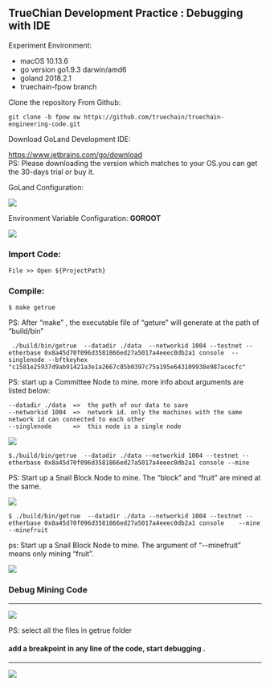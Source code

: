 ## TrueChian Development Practice : Debugging with IDE

Experiment Environment:  
*	macOS 10.13.6  
*	go version go1.9.3 darwin/amd6  
*	goland 2018.2.1  
*	truechain-fpow branch  

Clone the repository From Github:  
```
git clone -b fpow ow https://github.com/truechain/truechain-engineering-code.git

```

Download GoLand Development IDE:

https://www.jetbrains.com/go/download  
PS: Please downloading the version which matches to your OS.you can get the 30-days trial or buy it.

GoLand Configuration:  

![](../images/debugwithide001.jpg)

Environment Variable Configuration: **GOROOT**

![](../images/debugwithide002.jpg)

### Import Code:

```
File >> Open ${ProjectPath}
```

### Compile:
```
$ make getrue
```

PS: After “make” , the executable file of “geture” will generate at the path of “build/bin”

```
 ./build/bin/getrue  --datadir ./data  --networkid 1004 --testnet --etherbase 0x8a45d70f096d3581866ed27a5017a4eeec0db2a1 console  --singlenode --bftkeyhex "c1581e25937d9ab91421a3e1a2667c85b0397c75a195e643109938e987acecfc"
```

PS: start up a Committee Node to mine. more info about arguments are listed below:
```
--datadir ./data  =>  the path of our data to save
--networkid 1004  =>  network id. only the machines with the same network id can connected to each other
--singlenode      =>  this node is a single node

```

![](../images/debugwithide003.png)

```
$./build/bin/getrue  --datadir ./data --networkid 1004 --testnet --etherbase 0x8a45d70f096d3581866ed27a5017a4eeec0db2a1 console --mine  
```

PS:  Start up a Snail Block Node to mine. The “block” and “fruit” are mined at the same.

![](../images/debugwithide004.png)  

```
$ ./build/bin/getrue  --datadir ./data --networkid 1004 --testnet --etherbase 0x8a45d70f096d3581866ed27a5017a4eeec0db2a1 console    --mine  --minefruit
```

ps: Start up a Snail Block Node to mine. The argument of “--minefruit” means only mining “fruit”.

![](../images/debugwithide005.png)


### Debug Mining Code
----
![](../images/debugwithide006.jpg)  

PS: select all the files in getrue folder  

#### add a breakpoint in any line of the code, start debugging .
----
![](../images/debugwithide007.jpg)  







